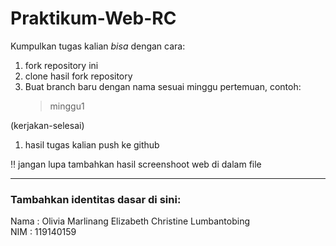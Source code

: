 # Praktikum-Web-RC
Kumpulkan tugas kalian _bisa_ dengan cara: 
1. fork repository ini 
2. clone hasil fork repository
3. Buat branch baru dengan nama sesuai minggu pertemuan, contoh:
    > minggu1
 
 (kerjakan-selesai) 
1. hasil tugas kalian push ke github

:bangbang:
jangan lupa tambahkan hasil screenshoot web di dalam file

<hr>

### Tambahkan identitas dasar di sini: 

Nama  : Olivia Marlinang Elizabeth Christine Lumbantobing
<br>
NIM   : 119140159
